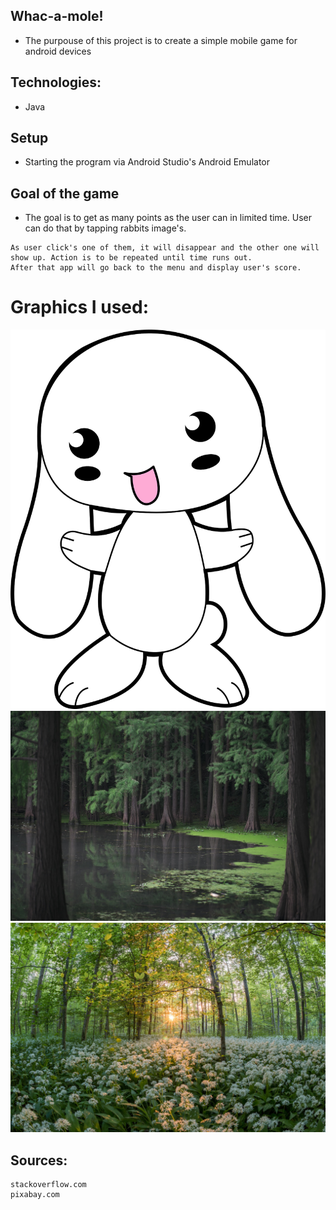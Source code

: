 ## Whac-a-mole!
* The purpouse of this project is to create a simple mobile game for android devices 
## Technologies: 
* Java
## Setup 
* Starting the program via Android Studio's Android Emulator

## Goal of the game
* The goal is to get as many points as the user can in limited time. User can do that by tapping rabbits image's.
```
As user click's one of them, it will disappear and the other one will show up. Action is to be repeated until time runs out.
After that app will go back to the menu and display user's score.
```
# Graphics I used:
![Rabbit](images/krolik.png)
![Background1](images/lake.jpg)
![Background2](images/lass.jpg)

## Sources:
```
stackoverflow.com
pixabay.com
```
